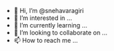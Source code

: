 - 👋 Hi, I’m @snehavaragiri
- 👀 I’m interested in ...
- 🌱 I’m currently learning ...
- 💞️ I’m looking to collaborate on ...
- 📫 How to reach me ...

<!---
snehavaragiri/snehavaragiri repository `README.md` (this file) appears on your GitHub profile.
You can click the Preview link to take a look at your changes.
--->
